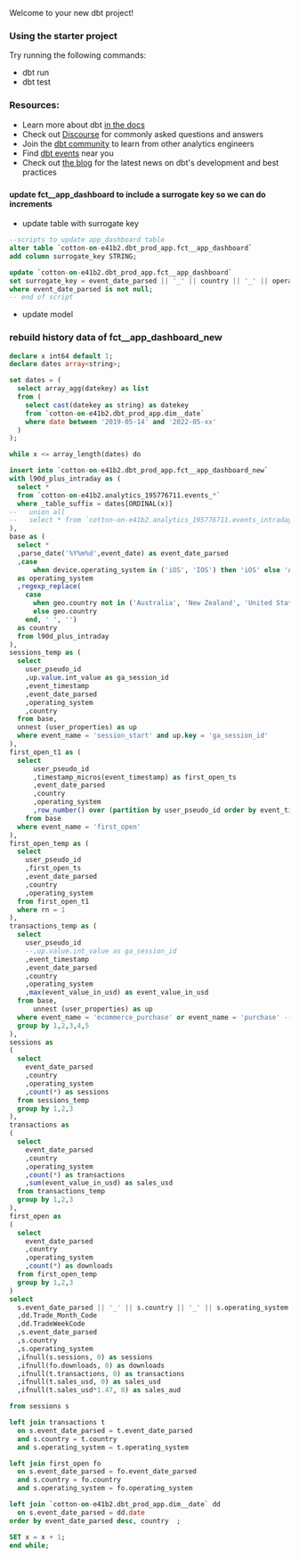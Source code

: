 Welcome to your new dbt project!

### Using the starter project

Try running the following commands:
- dbt run
- dbt test


### Resources:
- Learn more about dbt [in the docs](https://docs.getdbt.com/docs/introduction)
- Check out [Discourse](https://discourse.getdbt.com/) for commonly asked questions and answers
- Join the [dbt community](http://community.getbdt.com/) to learn from other analytics engineers
- Find [dbt events](https://events.getdbt.com) near you
- Check out [the blog](https://blog.getdbt.com/) for the latest news on dbt's development and best practices


### 

#### update fct__app_dashboard to include a surrogate key so we can do increments

- update table with surrogate key
```sql
--scripts to update app_dashboard table
alter table `cotton-on-e41b2.dbt_prod_app.fct__app_dashboard`
add column surrogate_key STRING;

update `cotton-on-e41b2.dbt_prod_app.fct__app_dashboard`
set surrogate_key = event_date_parsed || '_' || country || '_' || operating_system
where event_date_parsed is not null;
-- end of script
```

- update model


### rebuild history data of fct__app_dashboard_new


```sql
declare x int64 default 1;
declare dates array<string>;

set dates = (
  select array_agg(datekey) as list
  from (
    select cast(datekey as string) as datekey
    from `cotton-on-e41b2.dbt_prod_app.dim__date` 
    where date between '2019-05-14' and '2022-05-xx'
  )
);

while x <= array_length(dates) do

insert into `cotton-on-e41b2.dbt_prod_app.fct__app_dashboard_new` 
with l90d_plus_intraday as (
  select * 
  from `cotton-on-e41b2.analytics_195776711.events_*`
  where _table_suffix = dates[ORDINAL(x)]
--   union all
--   select * from `cotton-on-e41b2.analytics_195776711.events_intraday_*`
),
base as (
  select *
  ,parse_date('%Y%m%d',event_date) as event_date_parsed
  ,case 
      when device.operating_system in ('iOS', 'IOS') then 'iOS' else 'Android' end 
  as operating_system
  ,regexp_replace(
    case 
      when geo.country not in ('Australia', 'New Zealand', 'United States') then 'Other'
      else geo.country
    end, ' ', '') 
  as country
  from l90d_plus_intraday
),
sessions_temp as (
  select
    user_pseudo_id
    ,up.value.int_value as ga_session_id
    ,event_timestamp
    ,event_date_parsed
    ,operating_system
    ,country
  from base,
  unnest (user_properties) as up
  where event_name = 'session_start' and up.key = 'ga_session_id'
),
first_open_t1 as (
  select
      user_pseudo_id
      ,timestamp_micros(event_timestamp) as first_open_ts
      ,event_date_parsed
      ,country
      ,operating_system
      ,row_number() over (partition by user_pseudo_id order by event_timestamp) as rn
    from base
  where event_name = 'first_open'
),
first_open_temp as (
  select
    user_pseudo_id
    ,first_open_ts
    ,event_date_parsed
    ,country
    ,operating_system
  from first_open_t1
  where rn = 1
),
transactions_temp as (
  select
    user_pseudo_id
    --,up.value.int_value as ga_session_id
    ,event_timestamp
    ,event_date_parsed
    ,country
    ,operating_system
    ,max(event_value_in_usd) as event_value_in_usd
  from base,
      unnest (user_properties) as up
  where event_name = 'ecommerce_purchase' or event_name = 'purchase' --and up.key = 'ga_session_id'
  group by 1,2,3,4,5
),
sessions as
(
  select
    event_date_parsed
    ,country
    ,operating_system
    ,count(*) as sessions
  from sessions_temp
  group by 1,2,3  
),
transactions as 
(
  select
    event_date_parsed
    ,country
    ,operating_system
    ,count(*) as transactions
    ,sum(event_value_in_usd) as sales_usd
  from transactions_temp
  group by 1,2,3
),
first_open as 
(
  select
    event_date_parsed
    ,country
    ,operating_system
    ,count(*) as downloads
  from first_open_temp
  group by 1,2,3
)
select
  s.event_date_parsed || '_' || s.country || '_' || s.operating_system as surrogate_key
  ,dd.Trade_Month_Code
  ,dd.TradeWeekCode
  ,s.event_date_parsed
  ,s.country
  ,s.operating_system
  ,ifnull(s.sessions, 0) as sessions
  ,ifnull(fo.downloads, 0) as downloads
  ,ifnull(t.transactions, 0) as transactions
  ,ifnull(t.sales_usd, 0) as sales_usd
  ,ifnull(t.sales_usd*1.47, 0) as sales_aud

from sessions s

left join transactions t  
  on s.event_date_parsed = t.event_date_parsed
  and s.country = t.country
  and s.operating_system = t.operating_system

left join first_open fo  
  on s.event_date_parsed = fo.event_date_parsed
  and s.country = fo.country
  and s.operating_system = fo.operating_system

left join `cotton-on-e41b2.dbt_prod_app.dim__date` dd
  on s.event_date_parsed = dd.date  
order by event_date_parsed desc, country  ;

SET x = x + 1;
end while;
```